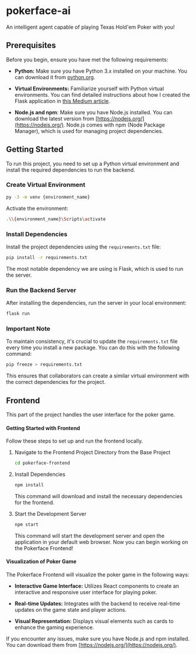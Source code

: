 # pokerface-ai

An intelligent agent capable of playing Texas Hold'em Poker with you!

## Prerequisites

Before you begin, ensure you have met the following requirements:

- **Python:** Make sure you have Python 3.x installed on your machine. You can download it from [python.org](https://www.python.org/downloads/).

- **Virtual Environments:** Familiarize yourself with Python virtual environments. You can find detailed instructions about how I created the Flask application in [this Medium article](https://medium.com/@albertnwachukwu/how-to-create-a-simple-flask-application-9be43f9aadcd).
  
- **Node.js and npm**: Make sure you have Node.js installed. You can download the latest version from [https://nodejs.org/](https://nodejs.org/). Node.js comes with npm (Node Package Manager), which is used for managing project dependencies.

## Getting Started

To run this project, you need to set up a Python virtual environment and install the required dependencies to run the backend.

### Create Virtual Environment

```bash
py -3 -m venv {environment_name}
```

Activate the environment:

```bash
.\\{environment_name}\Scripts\activate
```

### Install Dependencies

Install the project dependencies using the `requirements.txt` file:

```bash
pip install -r requirements.txt
```

The most notable dependency we are using is Flask, which is used to run the server.

### Run the Backend Server

After installing the dependencies, run the server in your local environment:

```bash
flask run
```

### Important Note

To maintain consistency, it's crucial to update the `requirements.txt` file every time you install a new package. You can do this with the following command:

```bash
pip freeze > requirements.txt
```

This ensures that collaborators can create a similar virtual environment with the correct dependencies for the project.

## Frontend

This part of the project handles the user interface for the poker game.

#### Getting Started with Frontend

Follow these steps to set up and run the frontend locally.

1. Navigate to the Frontend Project Directory from the Base Project

   ```bash
   cd pokerface-frontend
   ```

2. Install Dependencies

   ```bash
   npm install
   ```

   This command will download and install the necessary dependencies for the frontend.

3. Start the Development Server

   ```bash
   npm start
   ```

   This command will start the development server and open the application in your default web browser. Now you can begin working on the Pokerface Frontend!

#### Visualization of Poker Game

The Pokerface Frontend will visualize the poker game in the following ways:

- **Interactive Game Interface:** Utilizes React components to create an interactive and responsive user interface for playing poker.

- **Real-time Updates:** Integrates with the backend to receive real-time updates on the game state and player actions.

- **Visual Representation:** Displays visual elements such as cards to enhance the gaming experience.

If you encounter any issues, make sure you have Node.js and npm installed. You can download them from [https://nodejs.org/](https://nodejs.org/).



